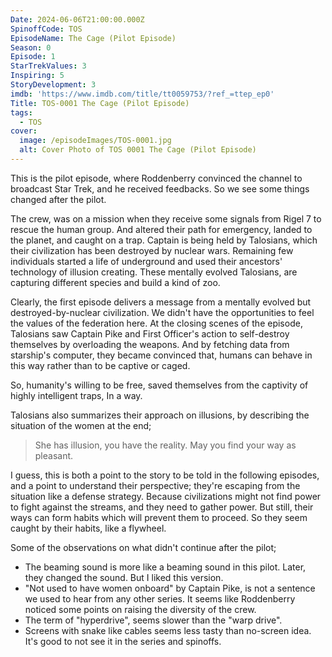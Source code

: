 ```yaml
---
Date: 2024-06-06T21:00:00.000Z
SpinoffCode: TOS
EpisodeName: The Cage (Pilot Episode)
Season: 0
Episode: 1
StarTrekValues: 3
Inspiring: 5
StoryDevelopment: 3
imdb: 'https://www.imdb.com/title/tt0059753/?ref_=ttep_ep0'
Title: TOS-0001 The Cage (Pilot Episode)
tags:
  - TOS
cover:
  image: /episodeImages/TOS-0001.jpg
  alt: Cover Photo of TOS 0001 The Cage (Pilot Episode)
---
```


This is the pilot episode, where Roddenberry convinced the channel to broadcast Star Trek, and he received feedbacks. So we see some things changed after the pilot.

The crew, was on a mission when they receive some signals from Rigel 7 to rescue the human group. And altered their path for emergency, landed to the planet, and caught on a trap. Captain is being held by Talosians, which their civilization has been destroyed by nuclear wars. Remaining few individuals started a life of underground and used their ancestors' technology of illusion creating. These mentally evolved Talosians, are capturing different species and build a kind of zoo.

Clearly, the first episode delivers a message from a mentally evolved but destroyed-by-nuclear civilization. We didn't have the opportunities to feel the values of the federation here. At the closing scenes of the episode, Talosians saw Captain Pike and First Officer's action to self-destroy themselves by overloading the weapons. And by fetching data from starship's computer, they became convinced that, humans can behave in this way rather than to be captive or caged.

So, humanity's willing to be free, saved themselves from the captivity of highly intelligent traps, In a way.

Talosians also summarizes their approach on illusions, by describing the situation of the women at the end;

> She has illusion, you have the reality. May you find your way as pleasant.

I guess, this is both a point to the story to be told in the following episodes, and a point to understand their perspective; they're escaping from the situation like a defense strategy. Because civilizations might not find power to fight against the streams, and they need to gather power. But still, their ways can form habits which will prevent them to proceed. So they seem caught by their habits, like a flywheel.

Some of the observations on what didn't continue after the pilot;

* The beaming sound is more like a beaming sound in this pilot. Later, they changed the sound. But I liked this version.
* "Not used to have women onboard" by Captain Pike, is not a sentence we used to hear from any other series. It seems like Roddenberry noticed some points on raising the diversity of the crew.
* The term of "hyperdrive", seems slower than the "warp drive".
* Screens with snake like cables seems less tasty than no-screen idea. It's good to not see it in the series and spinoffs.
